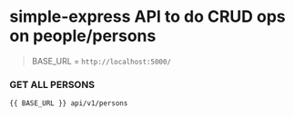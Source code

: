 # simple-express API to do CRUD ops on people/persons

> BASE_URL = ``` http://localhost:5000/ ```  

### GET ALL PERSONS
``` {{ BASE_URL }} api/v1/persons  ```